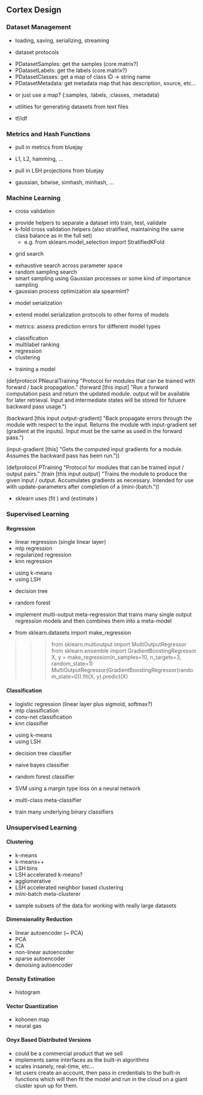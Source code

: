 ## Cortex Design

### Dataset Management

* loading, saving, serializing, streaming

* dataset protocols
 - PDatasetSamples: get the samples (core.matrix?)
 - PDatasetLabels: get the labels (core.matrix?)
 - PDatasetClasses: get a map of class ID -> string name
 - PDatasetMetadata: get metadata map that has description, source, etc...

* or just use a map?  {:samples, :labels, :classes, :metadata}

* utilities for generating datasets from text files
 - tf/idf

### Metrics and Hash Functions

* pull in metrics from bluejay
 - L1, L2, hamming, ...

* pull in LSH projections from bluejay
 - gaussian, bitwise, simhash, minhash, ...

### Machine Learning

* cross validation
 - provide helpers to separate a dataset into train, test, validate
 - k-fold cross validation helpers (also stratified, maintaining the same class
   balance as in the full set)
   * e.g. from sklearn.model_selection import StratifiedKFold

* grid search
 - exhaustive search across parameter space
 - random sampling search
 - smart sampling using Gaussian processes or some kind of importance sampling
 - gaussian process optimization ala spearmint?

* model serialization
 - extend model serialization protocols to other forms of models

* metrics: assess prediction errors for different model types
 - classification
 - multilabel ranking
 - regression
 - clustering

* training a model

(defprotocol PNeuralTraining
  "Protocol for modules that can be trained with forward / back propagation."
  (forward [this input]
    "Run a forward computation pass and return the updated module. output will be
    available for later retrieval. Input and intermediate states will be stored for
    futuere backward pass usage.")

  (backward [this input output-gradient]
    "Back propagate errors through the module with respect to the input.  Returns the
    module with input-gradient set (gradient at the inputs). Input must be the same
    as used in the forward pass.")

  (input-gradient [this]
    "Gets the computed input gradients for a module. Assumes the backward pass has been run."))

(defprotocol PTraining
  "Protocol for modules that can be trained input / output pairs."
  (train [this input output]
    "Trains the module to produce the given input / output. Accumulates gradients as necessary.
     Intended for use with update-parameters after completion of a (mini-)batch."))

* sklearn uses (fit <model> <samples> <targets>) and (estimate <model> <sample>)

### Supervised Learning

#### Regression
* linear regression (single linear layer)
* mlp regression
* regularized regression
* knn regression
 - using k-means
 - using LSH
* decision tree
* random forest

* implement multi-output meta-regression that trains many single output
regression models and then combines them into a meta-model
 - from sklearn.datasets import make_regression
  >>> from sklearn.multioutput import MultiOutputRegressor
  >>> from sklearn.ensemble import GradientBoostingRegressor
  >>> X, y = make_regression(n_samples=10, n_targets=3, random_state=1)
  >>> MultiOutputRegressor(GradientBoostingRegressor(random_state=0)).fit(X, y).predict(X)


#### Classification
* logistic regression (linear layer plus sigmoid, softmax?)
* mlp classification
* conv-net classification
* knn classifier
 - using k-means
 - using LSH
* decision tree classifier
* naive bayes classifier
* random forest classifier
* SVM using a margin type loss on a neural network

* multi-class meta-classifier
 - train many underlying binary classifiers

### Unsupervised Learning

#### Clustering
* k-means
* k-means++
* LSH bins
* LSH accelerated k-means?
* agglomerative
* LSH accelerated neighbor based clustering
* mini-batch meta-clusterer
 - sample subsets of the data for working with really large datasets

#### Dimensionality Reduction

* linear autoencoder (~ PCA)
* PCA
* ICA
* non-linear autoencoder
* sparse autoencoder
* denoising autoencoder

#### Density Estimation

* histogram

#### Vector Quantization

* kohonen map
* neural gas

#### Onyx Based Distributed Versions

* could be a commercial product that we sell
* implements same interfaces as the built-in algorithms
* scales insanely, real-time, etc...
* let users create an account, then pass in credentials to the built-in
  functions which will then fit the model and run in the cloud on a giant
  cluster spun up for them.

